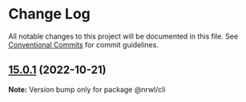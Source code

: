 # Change Log

All notable changes to this project will be documented in this file.
See [Conventional Commits](https://conventionalcommits.org) for commit guidelines.

## [15.0.1](https://github.com/nrwl/nx/compare/15.0.0...15.0.1) (2022-10-21)

**Note:** Version bump only for package @nrwl/cli
